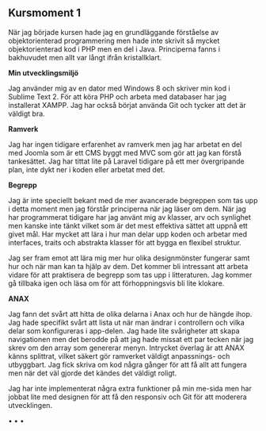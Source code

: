 Kursmoment 1
------------

När jag började kursen hade jag en grundläggande förståelse av objektorienterad programmering men hade inte skrivit så mycket objektorienterad kod i PHP men en del i Java. Principerna fanns i bakhuvudet men allt var långt ifrån kristallklart.

**Min utvecklingsmiljö**

Jag använder mig av en dator med Windows 8 och  skriver min kod i Sublime Text 2. För att köra PHP och arbeta med databaser har jag  installerat XAMPP. Jag har också börjat använda Git och tycker att det är väldigt bra.  

**Ramverk**

Jag har ingen tidigare erfarenhet av ramverk men jag har arbetat en del med Joomla som  är ett CMS byggt med MVC som gör att jag kan förstå tankesättet. Jag har tittat lite på Laravel tidigare på ett mer övergripande plan, inte dykt ner i koden eller arbetat med det.

**Begrepp**

Jag är inte speciellt bekant med de mer avancerade begreppen som tas upp i detta moment men jag förstår principerna när jag läser om dem. När jag har programmerat tidigare har jag använt mig av klasser, arv och synlighet men kanske inte tänkt vilket som är det mest effektiva sättet att uppnå ett givet mål. Har mycket att lära i hur man delar upp koden och arbetar med interfaces, traits och abstrakta klasser för att bygga en flexibel struktur.

 Jag ser fram emot att lära mig mer hur olika designmönster fungerar samt hur och när man kan ta hjälp av dem. Det kommer bli intressant att arbeta vidare för att praktisera de begrepp som tas upp i litteraturen. Jag kommer gå tillbaka igen och läsa om för att förhoppningsvis bli lite klokare. 


**ANAX**

Jag fann det svårt att hitta de olika delarna i Anax och hur de hängde ihop. Jag hade specifikt svårt att lista ut när man ändrar i controllern och vilka delar som konfigureras i app-delen. Jag hade lite svårigheter att skapa navigationen men det berodde på att jag hade missat ett par tecken när jag skrev om den array som genererar menyn.
 Intrycket överlag är att ANAX känns splittrat, vilket säkert gör ramverket väldigt anpassnings- och utbyggbart. Jag fick skriva om kod några gånger för att få allt att fungera men när det väl gjorde det kändes det väldigt roligt. 



Jag har inte implementerat några extra funktioner på min me-sida men har jobbat lite med designen för att få den responsiv och Git för att moderera utvecklingen. 

<span class="text-center">&bull; &bull; &bull;</span>

